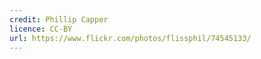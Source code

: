 ```yaml
---
credit: Phillip Capper
licence: CC-BY
url: https://www.flickr.com/photos/flissphil/74545133/
---
```

